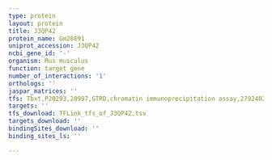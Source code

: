 ```yaml
---
type: protein
layout: protein
title: J3QP42
protein_name: Gm28891
uniprot_accession: J3QP42
ncbi_gene_id: '-'
organism: Mus musculus
function: target gene
number_of_interactions: '1'
orthologs: ''
jaspar_matrices: ''
tfs: Tbxt,P20293,20997,GTRD,chromatin immunoprecipitation assay,27924024%5Buid%5D,No
targets: ''
tfs_download: TFLink_tfs_of_J3QP42.tsv
targets_download: ''
bindingSites_download: ''
binding_sites_ls: ''

---
```

